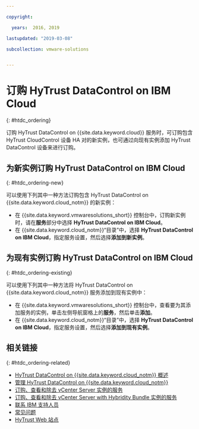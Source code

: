 ```yaml
---

copyright:

  years:  2016, 2019

lastupdated: "2019-03-08"

subcollection: vmware-solutions


---
```


# 订购 HyTrust DataControl on IBM Cloud
{: #htdc_ordering}

订购 HyTrust DataControl on {{site.data.keyword.cloud}} 服务时，可订购包含 HyTrust CloudControl 设备 HA 对的新实例，也可通过向现有实例添加 HyTrust DataControl 设备来进行订购。

## 为新实例订购 HyTrust DataControl on IBM Cloud
{: #htdc_ordering-new}

可以使用下列其中一种方法订购包含 HyTrust DataControl on {{site.data.keyword.cloud_notm}} 的新实例：
* 在 {{site.data.keyword.vmwaresolutions_short}} 控制台中，订购新实例时，请在**服务**部分中选择 **HyTrust DataControl on IBM Cloud**。
* 在 {{site.data.keyword.cloud_notm}}“目录”中，选择 **HyTrust DataControl on IBM Cloud**，指定服务设置，然后选择**添加到新实例**。

## 为现有实例订购 HyTrust DataControl on IBM Cloud
{: #htdc_ordering-existing}

可以使用下列其中一种方法将 HyTrust DataControl on {{site.data.keyword.cloud_notm}} 服务添加到现有实例中：
* 在 {{site.data.keyword.vmwaresolutions_short}} 控制台中，查看要为其添加服务的实例，单击左侧导航窗格上的**服务**，然后单击**添加**。
* 在 {{site.data.keyword.cloud_notm}}“目录”中，选择 **HyTrust DataControl on IBM Cloud**，指定服务设置，然后选择**添加到现有实例**。

## 相关链接
{: #htdc_ordering-related}

* [HyTrust DataControl on {{site.data.keyword.cloud_notm}} 概述](/docs/services/vmwaresolutions/services?topic=vmware-solutions-htdc_considerations)
* [管理 HyTrust DataControl on {{site.data.keyword.cloud_notm}}](/docs/services/vmwaresolutions/services?topic=vmware-solutions-managinghtdc)
* [订购、查看和除去 vCenter Server 实例的服务](/docs/services/vmwaresolutions/vcenter?topic=vmware-solutions-vc_addingremovingservices)
* [订购、查看和除去 vCenter Server with Hybridity Bundle 实例的服务](/docs/services/vmwaresolutions/vcenter?topic=vmware-solutions-vc_hybrid_addingremovingservices)
* [联系 IBM 支持人员](/docs/services/vmwaresolutions/vmonic?topic=vmware-solutions-trbl_support)
* [常见问题](/docs/services/vmwaresolutions/vmonic?topic=vmware-solutions-faq)
* [HyTrust Web 站点](https://www.hytrust.com/)

